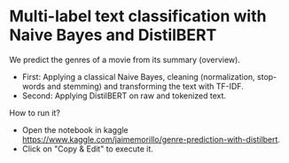 # Multi-label text classification with Naive Bayes and DistilBERT

We predict the genres of a movie from its summary (overview).

- First: Applying a classical Naive Bayes, cleaning (normalization, stop-words and stemming) and transforming the text with TF-IDF.
- Second: Applying DistilBERT on raw and tokenized text.

How to run it?
- Open the notebook in kaggle https://www.kaggle.com/jaimemorillo/genre-prediction-with-distilbert.
- Click on "Copy & Edit" to execute it.
